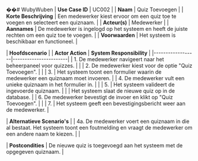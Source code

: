 ��#   W u b y W u b e n 
 
 | **Use Case ID** | UC002 |
| **Naam** | Quiz Toevoegen |
| **Korte Beschrijving** | Een medewerker kiest ervoor om een quiz toe te voegen en selecteert een quiznaam. |
| **Acteur(s)** | Medewerker |
| **Aannames** | De medewerker is ingelogd op het systeem en heeft de juiste rechten om een quiz toe te voegen. |
| **Voorwaarden** | Het systeem is beschikbaar en functioneel. |

| **Hoofdscenario** |
| **Actor Action** | **System Responsibility** |
|------------------|-----------------------|
| 1. De medewerker navigeert naar het beheerpaneel voor quizzes. |  |
| 2. De medewerker kiest voor de optie "Quiz Toevoegen". |  |
| 3.  | Het systeem toont een formulier waarin de medewerker een quiznaam moet invoeren. |
| 4. De medewerker vult een unieke quiznaam in het formulier in. |  |
| 5.  | Het systeem valideert de ingevoerde quiznaam. |
|  | Het systeem slaat de nieuwe quiz op in de database. |
| 6. De medewerker bevestigt de invoer en klikt op "Quiz Toevoegen". |  |
| 7.  | Het systeem geeft een bevestigingsbericht weer aan de medewerker. |

| **Alternatieve Scenario's** |
| 4a. De medewerker voert een quiznaam in die al bestaat. Het systeem toont een foutmelding en vraagt de medewerker om een andere naam te kiezen. |  |

| **Postcondities** | De nieuwe quiz is toegevoegd aan het systeem met de opgegeven quiznaam. |
